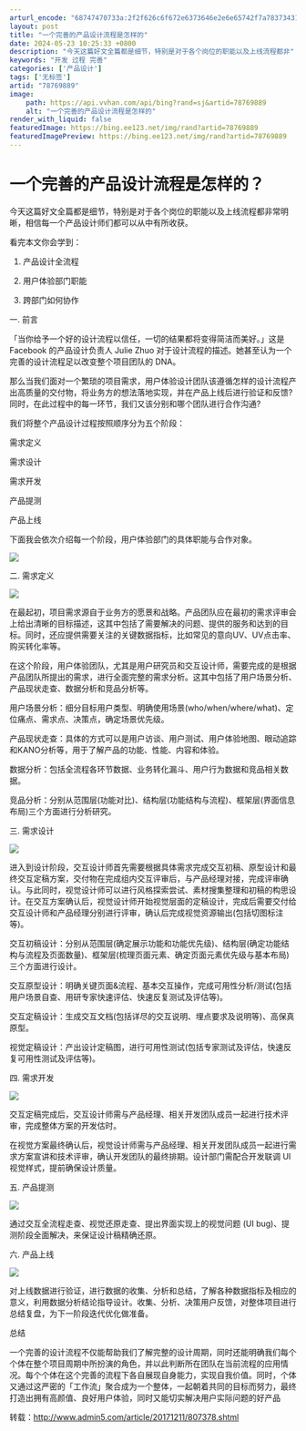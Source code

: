 ```yaml
---
arturl_encode: "68747470733a:2f2f626c6f672e6373646e2e6e65742f7a7837343135393633:2f61727469636c652f64657461696c732f3738373639383839"
layout: post
title: "一个完善的产品设计流程是怎样的"
date: 2024-05-23 10:25:33 +0800
description: "今天这篇好文全篇都是细节，特别是对于各个岗位的职能以及上线流程都非"
keywords: "开发 过程 完善"
categories: ['产品设计']
tags: ['无标签']
artid: "78769889"
image:
    path: https://api.vvhan.com/api/bing?rand=sj&artid=78769889
    alt: "一个完善的产品设计流程是怎样的"
render_with_liquid: false
featuredImage: https://bing.ee123.net/img/rand?artid=78769889
featuredImagePreview: https://bing.ee123.net/img/rand?artid=78769889
---
```


# 一个完善的产品设计流程是怎样的？

今天这篇好文全篇都是细节，特别是对于各个岗位的职能以及上线流程都非常明晰，相信每一个产品设计师们都可以从中有所收获。

看完本文你会学到：

1. 产品设计全流程

2. 用户体验部门职能

3. 跨部门如何协作

一. 前言

「当你给予一个好的设计流程以信任，一切的结果都将变得简洁而美好。」这是 Facebook 的产品设计负责人 Julie Zhuo 对于设计流程的描述。她甚至认为一个完善的设计流程足以改变整个项目团队的 DNA。

那么当我们面对一个繁琐的项目需求，用户体验设计团队该遵循怎样的设计流程产出高质量的交付物，将业务方的想法落地实现，并在产品上线后进行验证和反馈?同时，在此过程中的每一环节，我们又该分别和哪个团队进行合作沟通?

我们将整个产品设计过程按照顺序分为五个阶段：

需求定义

需求设计

需求开发

产品提测

产品上线

下面我会依次介绍每一个阶段，用户体验部门的具体职能与合作对象。

![](https://img-blog.csdn.net/20171211101044930?watermark/2/text/aHR0cDovL2Jsb2cuY3Nkbi5uZXQveng3NDE1OTYz/font/5a6L5L2T/fontsize/400/fill/I0JBQkFCMA==/dissolve/70/gravity/Center)

  

二. 需求定义

![](https://img-blog.csdn.net/20171211101143397?watermark/2/text/aHR0cDovL2Jsb2cuY3Nkbi5uZXQveng3NDE1OTYz/font/5a6L5L2T/fontsize/400/fill/I0JBQkFCMA==/dissolve/70/gravity/Center)

  

在最起初，项目需求源自于业务方的愿景和战略。产品团队应在最初的需求评审会上给出清晰的目标描述，这其中包括了需要解决的问题、提供的服务和达到的目标。同时，还应提供需要关注的关键数据指标，比如常见的意向UV、UV点击率、购买转化率等。

在这个阶段，用户体验团队，尤其是用户研究员和交互设计师，需要完成的是根据产品团队所提出的需求，进行全面完整的需求分析。这其中包括了用户场景分析、产品现状走查、数据分析和竞品分析等。

用户场景分析：细分目标用户类型、明确使用场景(who/when/where/what)、定位痛点、需求点、决策点，确定场景优先级。

产品现状走查：具体的方式可以是用户访谈、用户测试、用户体验地图、眼动追踪和KANO分析等，用于了解产品的功能、性能、内容和体验。

数据分析：包括全流程各环节数据、业务转化漏斗、用户行为数据和竞品相关数据。

竞品分析：分别从范围层(功能对比)、结构层(功能结构与流程)、框架层(界面信息布局)三个方面进行分析研究。

三. 需求设计

![](https://img-blog.csdn.net/20171211101306830?watermark/2/text/aHR0cDovL2Jsb2cuY3Nkbi5uZXQveng3NDE1OTYz/font/5a6L5L2T/fontsize/400/fill/I0JBQkFCMA==/dissolve/70/gravity/Center)

  

进入到设计阶段，交互设计师首先需要根据具体需求完成交互初稿、原型设计和最终交互定稿方案，交付物在完成组内交互评审后，与产品经理对接，完成评审确认。与此同时，视觉设计师可以进行风格探索尝试、素材搜集整理和初稿的构思设计。在交互方案确认后，视觉设计师开始视觉层面的定稿设计，完成后需要交付给交互设计师和产品经理分别进行评审，确认后完成视觉资源输出(包括切图标注等)。

交互初稿设计：分别从范围层(确定展示功能和功能优先级)、结构层(确定功能结构与流程及页面数量)、框架层(梳理页面元素、确定页面元素优先级与基本布局)三个方面进行设计。

交互原型设计：明确关键页面&流程、基本交互操作，完成可用性分析/测试(包括用户场景自查、用研专家快速评估、快速反复测试及评估等)。

交互定稿设计：生成交互文档(包括详尽的交互说明、埋点要求及说明等)、高保真原型。

视觉定稿设计：产出设计定稿图，进行可用性测试(包括专家测试及评估，快速反复可用性测试及评估等)。

四. 需求开发

![](https://img-blog.csdn.net/20171211101321846?watermark/2/text/aHR0cDovL2Jsb2cuY3Nkbi5uZXQveng3NDE1OTYz/font/5a6L5L2T/fontsize/400/fill/I0JBQkFCMA==/dissolve/70/gravity/Center)
  

交互定稿完成后，交互设计师需与产品经理、相关开发团队成员一起进行技术评审，完成整体方案的开发估时。

在视觉方案最终确认后，视觉设计师需与产品经理、相关开发团队成员一起进行需求方案宣讲和技术评审，确认开发团队的最终排期。设计部门需配合开发联调 UI 视觉样式，提前确保设计质量。

五. 产品提测

![](https://img-blog.csdn.net/20171211101338813?watermark/2/text/aHR0cDovL2Jsb2cuY3Nkbi5uZXQveng3NDE1OTYz/font/5a6L5L2T/fontsize/400/fill/I0JBQkFCMA==/dissolve/70/gravity/Center)
  

通过交互全流程走查、视觉还原走查、提出界面实现上的视觉问题 (UI bug)、提测阶段全面解决，来保证设计稿精确还原。

六. 产品上线

![](https://img-blog.csdn.net/20171211101351002?watermark/2/text/aHR0cDovL2Jsb2cuY3Nkbi5uZXQveng3NDE1OTYz/font/5a6L5L2T/fontsize/400/fill/I0JBQkFCMA==/dissolve/70/gravity/Center)
  

对上线数据进行验证，进行数据的收集、分析和总结，了解各种数据指标及相应的意义，利用数据分析结论指导设计。收集、分析、决策用户反馈，对整体项目进行总结复盘，为下一阶段迭代优化做准备。

总结

一个完善的设计流程不仅能帮助我们了解完整的设计周期，同时还能明确我们每个个体在整个项目周期中所扮演的角色，并以此判断所在团队在当前流程的应用情况。每个个体在这个完善的流程下各自展现自身能力，实现自我价值。同时，个体又通过这严密的「工作流」聚合成为一个整体，一起朝着共同的目标而努力，最终打造出拥有高颜值、良好用户体验，同时又能切实解决用户实际问题的好产品

转载：http://www.admin5.com/article/20171211/807378.shtml